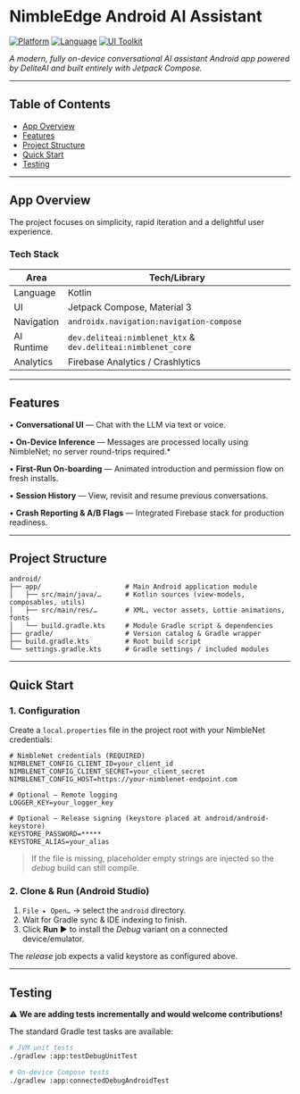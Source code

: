 # NimbleEdge Android AI Assistant

[![Platform](https://img.shields.io/badge/platform-Android-green.svg)](https://www.android.com) [![Language](https://img.shields.io/badge/language-Kotlin-orange.svg)](https://kotlinlang.org) [![UI Toolkit](https://img.shields.io/badge/ui-Jetpack%20Compose-blue.svg)](https://developer.android.com/jetpack/compose)

_A modern, fully on-device conversational AI assistant Android app powered by DeliteAI and built entirely with Jetpack Compose._

---

## Table of Contents

- [App Overview](#app-overview)
- [Features](#features)
- [Project Structure](#project-structure)
- [Quick Start](#quick-start)
- [Testing](#testing)

---

## App Overview

The project focuses on simplicity, rapid iteration and a delightful user experience.

### Tech Stack

| Area             | Tech/Library                                                 |
| ---------------- | ------------------------------------------------------------ |
| Language         | Kotlin                                                       |
| UI               | Jetpack Compose, Material 3                                  |
| Navigation       | `androidx.navigation:navigation-compose`                     |
| AI Runtime       | `dev.deliteai:nimblenet_ktx` & `dev.deliteai:nimblenet_core` |
| Analytics        | Firebase Analytics / Crashlytics                             |

---

## Features

• **Conversational UI** — Chat with the LLM via text or voice.

• **On-Device Inference** — Messages are processed locally using NimbleNet; no server round-trips required.\*

• **First-Run On-boarding** — Animated introduction and permission flow on fresh installs.

• **Session History** — View, revisit and resume previous conversations.

• **Crash Reporting & A/B Flags** — Integrated Firebase stack for production readiness.

---

## Project Structure

```text
android/
├── app/                     # Main Android application module
│   ├── src/main/java/…      # Kotlin sources (view-models, composables, utils)
│   ├── src/main/res/…       # XML, vector assets, Lottie animations, fonts
│   └── build.gradle.kts     # Module Gradle script & dependencies
├── gradle/                  # Version catalog & Gradle wrapper
├── build.gradle.kts         # Root build script
└── settings.gradle.kts      # Gradle settings / included modules
```

---

## Quick Start

### 1. Configuration

Create a `local.properties` file in the project root with your NimbleNet credentials:

```properties
# NimbleNet credentials (REQUIRED)
NIMBLENET_CONFIG_CLIENT_ID=your_client_id
NIMBLENET_CONFIG_CLIENT_SECRET=your_client_secret
NIMBLENET_CONFIG_HOST=https://your-nimblenet-endpoint.com

# Optional — Remote logging
LOGGER_KEY=your_logger_key

# Optional — Release signing (keystore placed at android/android-keystore)
KEYSTORE_PASSWORD=*****
KEYSTORE_ALIAS=your_alias
```

> If the file is missing, placeholder empty strings are injected so the _debug_ build can still compile.

### 2. Clone & Run (Android Studio)

1. `File ▸ Open…` → select the `android` directory.
2. Wait for Gradle sync & IDE indexing to finish.
3. Click **Run ▶︎** to install the _Debug_ variant on a connected device/emulator.

The _release_ job expects a valid keystore as configured above.

---

## Testing

⚠️ **We are adding tests incrementally and would welcome contributions!**

The standard Gradle test tasks are available:

```bash
# JVM unit tests
./gradlew :app:testDebugUnitTest

# On-device Compose tests
./gradlew :app:connectedDebugAndroidTest
```
